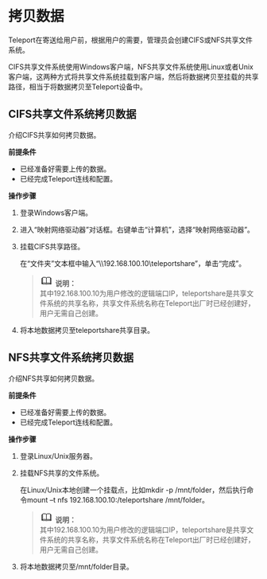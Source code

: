 # 拷贝数据<a name="des_01_0028"></a>

Teleport在寄送给用户前，根据用户的需要，管理员会创建CIFS或NFS共享文件系统。

CIFS共享文件系统使用Windows客户端，NFS共享文件系统使用Linux或者Unix客户端，这两种方式将共享文件系统挂载到客户端，然后将数据拷贝至挂载的共享路径，相当于将数据拷贝至Teleport设备中。

## CIFS共享文件系统拷贝数据<a name="section1404134717507"></a>

介绍CIFS共享如何拷贝数据。

**前提条件**

-   已经准备好需要上传的数据。
-   已经完成Teleport连线和配置。

**操作步骤**

1.  登录Windows客户端。
2.  进入“映射网络驱动器”对话框。右键单击“计算机”，选择“映射网络驱动器”。
3.  挂载CIFS共享路径。

    在“文件夹”文本框中输入“\\\\192.168.100.10\\teleportshare”，单击“完成”。

    >![](public_sys-resources/icon-note.gif) **说明：**   
    >其中192.168.100.10为用户修改的逻辑端口IP，teleportshare是共享文件系统的共享名称，共享文件系统名称在Teleport出厂时已经创建好，用户无需自己创建。  

4.  将本地数据拷贝至teleportshare共享目录。

## NFS共享文件系统拷贝数据<a name="section7320182018511"></a>

介绍NFS共享如何拷贝数据。

**前提条件**

-   已经准备好需要上传的数据。
-   已经完成Teleport连线和配置。

**操作步骤**

1.  登录Linux/Unix服务器。
2.  挂载NFS共享的文件系统。

    在Linux/Unix本地创建一个挂载点，比如mkdir -p /mnt/folder，然后执行命令mount –t nfs 192.168.100.10:/teleportshare  /mnt/folder。

    >![](public_sys-resources/icon-note.gif) **说明：**   
    >其中192.168.100.10为用户修改的逻辑端口IP，teleportshare是共享文件系统的共享名称，共享文件系统名称在Teleport出厂时已经创建好，用户无需自己创建。  

3.  将本地数据拷贝至/mnt/folder目录。

